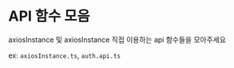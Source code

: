 # API 함수 모음

axiosInstance 및 axiosInstance 직접 이용하는 api 함수들을 모아주세요

ex: `axiosInstance.ts`, `auth.api.ts`
